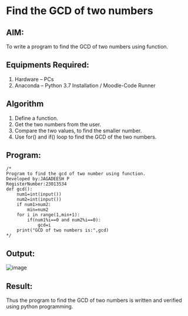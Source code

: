 # Find the GCD of two numbers

## AIM:
To write a program to find the GCD of two numbers using function.

## Equipments Required:
1. Hardware – PCs
2. Anaconda – Python 3.7 Installation / Moodle-Code Runner

## Algorithm
1. Define a function.
2. Get the two numbers from the user.
3. Compare the two values, to find the smaller number.
4. Use for() and if() loop to find the GCD of the two numbers.

## Program:
```
/*
Program to find the gcd of two number using function.
Developed by:JAGADEESH P 
RegisterNumber:23013534
def gcd():
    num1=int(input())
    num2=int(input())
    if num1>num2:
        min=num2
    for i in range(1,min+1):
        if(num1%i==0 and num2%i==0):
            gcd=i
    print("GCD of two numbers is:",gcd) 
*/
```

## Output:
![image](https://github.com/jagadeesh9500/GCD-of-two-numbers/assets/149087921/b98eb283-17cf-40b7-ab9d-59e0bb5f3907)



## Result:
Thus the program to find the GCD of two numbers is written and verified using python programming.
